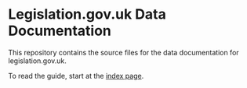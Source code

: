 # Legislation.gov.uk Data Documentation

This repository contains the source files for the data documentation for legislation.gov.uk.

To read the guide, start at the [index page](index.md).